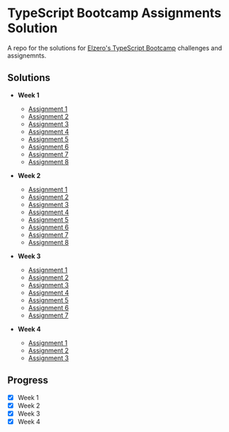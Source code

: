 # TypeScript Bootcamp Assignments Solution

A repo for the solutions for [Elzero's TypeScript Bootcamp](https://elzero.org/study/typescript-study-plan/) challenges and assignemnts.

## Solutions

- **Week 1**

  - [Assignment 1](./week-1/1/)
  - [Assignment 2](./week-1/2/main.ts)
  - [Assignment 3](./week-1/3/main.ts)
  - [Assignment 4](./week-1/4/main.ts)
  - [Assignment 5](./week-1/5/)
  - [Assignment 6](./week-1/6/main.ts)
  - [Assignment 7](./week-1/7/main.ts)
  - [Assignment 8](./week-1/8/main.ts)

- **Week 2**

  - [Assignment 1](./week-2/1/main.ts)
  - [Assignment 2](./week-2/2/main.ts)
  - [Assignment 3](./week-2/3/main.ts)
  - [Assignment 4](./week-2/4/main.ts)
  - [Assignment 5](./week-2/5/main.ts)
  - [Assignment 6](./week-2/6/main.ts)
  - [Assignment 7](./week-2/7/main.ts)
  - [Assignment 8](./week-2/8/main.ts)

- **Week 3**

  - [Assignment 1](./week-3/1/main.ts)
  - [Assignment 2](./week-3/2/main.ts)
  - [Assignment 3](./week-3/3/main.ts)
  - [Assignment 4](./week-3/4/main.ts)
  - [Assignment 5](./week-3/5/main.ts)
  - [Assignment 6](./week-3/6/main.ts)
  - [Assignment 7](./week-3/7/main.ts)

- **Week 4**
  - [Assignment 1](./week-4/1/main.ts)
  - [Assignment 2](./week-4/2/main.ts)
  - [Assignment 3](./week-4/3/main.ts)

## Progress

- [x] Week 1
- [x] Week 2
- [x] Week 3
- [x] Week 4
